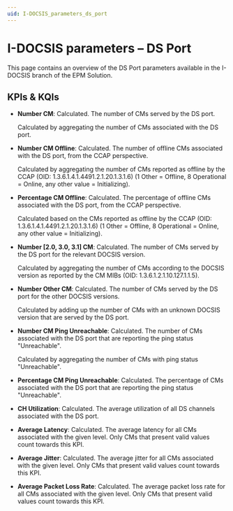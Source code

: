 ```yaml
---
uid: I-DOCSIS_parameters_ds_port
---
```


# I-DOCSIS parameters – DS Port

This page contains an overview of the DS Port parameters available in the I-DOCSIS branch of the EPM Solution.

## KPIs & KQIs

- **Number CM**: Calculated. The number of CMs served by the DS port.

  Calculated by aggregating the number of CMs associated with the DS port.

- **Number CM Offline**: Calculated. The number of offline CMs associated with the DS port, from the CCAP perspective.

  Calculated by aggregating the number of CMs reported as offline by the CCAP (OID: 1.3.6.1.4.1.4491.2.1.20.1.3.1.6) (1 Other = Offline, 8 Operational = Online, any other value = Initializing).

- **Percentage CM Offline**: Calculated. The percentage of offline CMs associated with the DS port, from the CCAP perspective.

  Calculated based on the CMs reported as offline by the CCAP (OID: 1.3.6.1.4.1.4491.2.1.20.1.3.1.6) (1 Other = Offline, 8 Operational = Online, any other value = Initializing).

- **Number [2.0, 3.0, 3.1] CM**: Calculated. The number of CMs served by the DS port for the relevant DOCSIS version.

  Calculated by aggregating the number of CMs according to the DOCSIS version as reported by the CM MIBs (OID: 1.3.6.1.2.1.10.127.1.1.5).

- **Number Other CM**: Calculated. The number of CMs served by the DS port for the other DOCSIS versions.

  Calculated by adding up the number of CMs with an unknown DOCSIS version that are served by the DS port.

- **Number CM Ping Unreachable**: Calculated. The number of CMs associated with the DS port that are reporting the ping status "Unreachable".

  Calculated by aggregating the number of CMs with ping status "Unreachable".

- **Percentage CM Ping Unreachable**: Calculated. The percentage of CMs associated with the DS port that are reporting the ping status "Unreachable".

- **CH Utilization**: Calculated. The average utilization of all DS channels associated with the DS port.

- **Average Latency**: Calculated. The average latency for all CMs associated with the given level. Only CMs that present valid values count towards this KPI.

- **Average Jitter**: Calculated. The average jitter for all CMs associated with the given level. Only CMs that present valid values count towards this KPI.

- **Average Packet Loss Rate**: Calculated. The average packet loss rate for all CMs associated with the given level. Only CMs that present valid values count towards this KPI.
